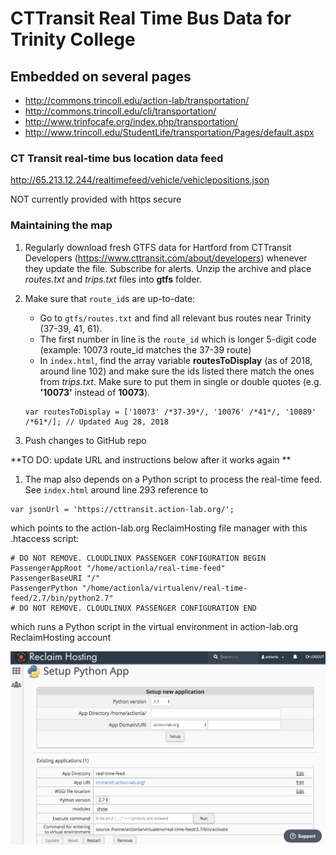 # CTTransit Real Time Bus Data for Trinity College

## Embedded on several pages
- http://commons.trincoll.edu/action-lab/transportation/
- http://commons.trincoll.edu/cli/transportation/
- http://www.trinfocafe.org/index.php/transportation/
- http://www.trincoll.edu/StudentLife/transportation/Pages/default.aspx

### CT Transit real-time bus location data feed

http://65.213.12.244/realtimefeed/vehicle/vehiclepositions.json

NOT currently provided with https secure

### Maintaining the map
1. Regularly download fresh GTFS data for Hartford from CTTransit Developers (https://www.cttransit.com/about/developers) whenever they update the file. Subscribe for alerts. Unzip the archive and place *routes.txt* and *trips.txt* files into **gtfs** folder.

1. Make sure that `route_id`s are up-to-date:
    * Go to `gtfs/routes.txt` and find all relevant bus routes near Trinity (37-39, 41, 61).
    * The first number in line is the `route_id` which is longer 5-digit code (example: 10073 route_id matches the 37-39 route)
    * In `index.html`, find the array variable **routesToDisplay** (as of 2018, around line 102) and make sure the ids listed there match the ones from *trips.txt*. Make sure to put them in single or double quotes (e.g. **'10073'** instead of **10073**).
    ```
    var routesToDisplay = ['10073' /*37-39*/, '10076' /*41*/, '10089' /*61*/]; // Updated Aug 28, 2018
    ```
1. Push changes to GitHub repo

**TO DO: update URL and instructions below after it works again **

1. The map also depends on a Python script to process the real-time feed. See `index.html` around line 293 reference to       
```
var jsonUrl = 'https://cttransit.action-lab.org/';
```

which points to the action-lab.org ReclaimHosting file manager with this .htaccess script:

```
# DO NOT REMOVE. CLOUDLINUX PASSENGER CONFIGURATION BEGIN
PassengerAppRoot "/home/actionla/real-time-feed"
PassengerBaseURI "/"
PassengerPython "/home/actionla/virtualenv/real-time-feed/2.7/bin/python2.7"
# DO NOT REMOVE. CLOUDLINUX PASSENGER CONFIGURATION END
```

which runs a Python script in the virtual environment in action-lab.org ReclaimHosting account

![](img/python-app-screenshot.png)
